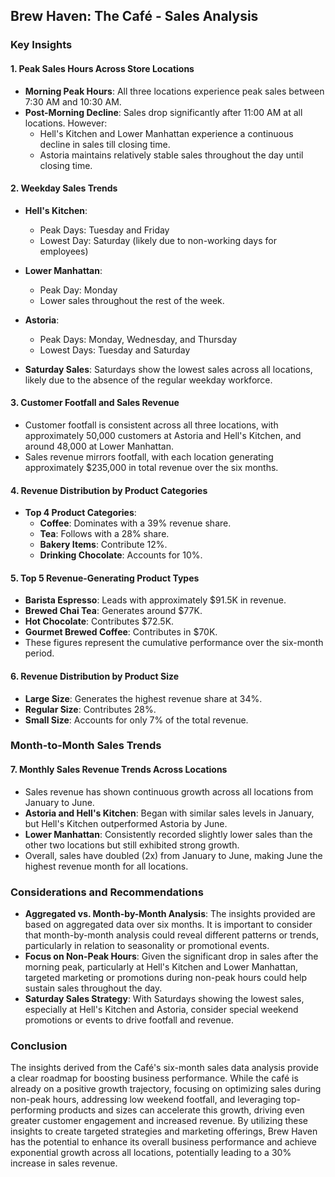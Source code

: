 ## Brew Haven: The Café - Sales Analysis

### Key Insights

#### 1. **Peak Sales Hours Across Store Locations**
   - **Morning Peak Hours**: All three locations experience peak sales between 7:30 AM and 10:30 AM.
   - **Post-Morning Decline**: Sales drop significantly after 11:00 AM at all locations. However:
     - Hell's Kitchen and Lower Manhattan experience a continuous decline in sales till closing time.
     - Astoria maintains relatively stable sales throughout the day until closing time.

#### 2. **Weekday Sales Trends**
   - **Hell's Kitchen**:
     - Peak Days: Tuesday and Friday
     - Lowest Day: Saturday (likely due to non-working days for employees)
   - **Lower Manhattan**:
     - Peak Day: Monday
     - Lower sales throughout the rest of the week.
   - **Astoria**:
     - Peak Days: Monday, Wednesday, and Thursday
     - Lowest Days: Tuesday and Saturday
   
   - **Saturday Sales**: Saturdays show the lowest sales across all locations, likely due to the absence of the regular weekday workforce.

#### 3. **Customer Footfall and Sales Revenue**
   - Customer footfall is consistent across all three locations, with approximately 50,000 customers at Astoria and Hell's Kitchen, and around 48,000 at Lower Manhattan.
   - Sales revenue mirrors footfall, with each location generating approximately $235,000 in total revenue over the six months.

#### 4. **Revenue Distribution by Product Categories**
   - **Top 4 Product Categories**:
     - **Coffee**: Dominates with a 39% revenue share.
     - **Tea**: Follows with a 28% share.
     - **Bakery Items**: Contribute 12%.
     - **Drinking Chocolate**: Accounts for 10%.

#### 5. **Top 5 Revenue-Generating Product Types**
   - **Barista Espresso**: Leads with approximately $91.5K in revenue.
   - **Brewed Chai Tea**: Generates around $77K.
   - **Hot Chocolate**: Contributes $72.5K.
   - **Gourmet Brewed Coffee**: Contributes in $70K.
   - These figures represent the cumulative performance over the six-month period.

#### 6. **Revenue Distribution by Product Size**
   - **Large Size**: Generates the highest revenue share at 34%.
   - **Regular Size**: Contributes 28%.
   - **Small Size**: Accounts for only 7% of the total revenue.

### Month-to-Month Sales Trends

#### 7. **Monthly Sales Revenue Trends Across Locations**
   - Sales revenue has shown continuous growth across all locations from January to June.
   - **Astoria and Hell's Kitchen**: Began with similar sales levels in January, but Hell's Kitchen outperformed Astoria by June.
   - **Lower Manhattan**: Consistently recorded slightly lower sales than the other two locations but still exhibited strong growth.
   - Overall, sales have doubled (2x) from January to June, making June the highest revenue month for all locations.

### Considerations and Recommendations
- **Aggregated vs. Month-by-Month Analysis**: The insights provided are based on aggregated data over six months. It is important to consider that month-by-month analysis could reveal different patterns or trends, particularly in relation to seasonality or promotional events.
- **Focus on Non-Peak Hours**: Given the significant drop in sales after the morning peak, particularly at Hell's Kitchen and Lower Manhattan, targeted marketing or promotions during non-peak hours could help sustain sales throughout the day.
- **Saturday Sales Strategy**: With Saturdays showing the lowest sales, especially at Hell's Kitchen and Astoria, consider special weekend promotions or events to drive footfall and revenue.

### Conclusion
The insights derived from the Café's six-month sales data analysis provide a clear roadmap for boosting business performance. While the café is already on a positive growth trajectory, focusing on optimizing sales during non-peak hours, addressing low weekend footfall, and leveraging top-performing products and sizes can accelerate this growth, driving even greater customer engagement and increased revenue. By utilizing these insights to create targeted strategies and marketing offerings, Brew Haven has the potential to enhance its overall business performance and achieve exponential growth across all locations, potentially leading to a 30% increase in sales revenue.
